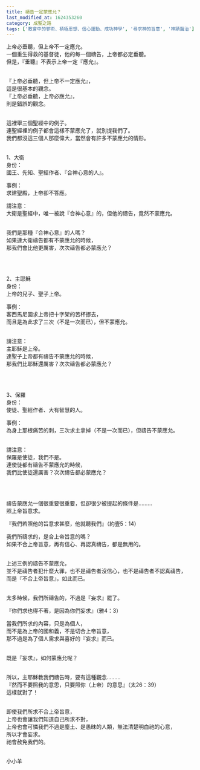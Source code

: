 ```yaml
---
title: 禱告一定蒙應允？
last_modified_at: 1624353260
category: 成聖之路
tags: ['教會中的邪術、積極思想、信心運動、成功神學', '尋求神的旨意', '神蹟醫治']
---
```


<p>上帝必垂聽，但上帝不一定應允。<br>
一個重生得救的基督徒，他的每一個禱告，上帝都必定垂聽。<br>
但是，『垂聽』不表示上帝一定『應允』。</p>

<p><br>
『上帝必垂聽，但上帝不一定應允』，<br>
這是很基本的觀念。<br>
『上帝必垂聽，上帝必應允』，<br>
則是錯誤的觀念。</p>

<p><br>
這裡舉三個聖經中的例子。<br>
連聖經裡的例子都會這樣不蒙應允了，就別提我們了。<br>
我們都沒這三個人那麼偉大，當然會有許多不蒙應允的情形。</p>

<p><br>
1、大衛<br>
身份：<br>
國王、先知、聖經作者、『合神心意的人』。</p>

<p>事例：<br>
求建聖殿，上帝卻不答應。</p>

<p>請注意：<br>
大衛是聖經中，唯一被說『合神心意』的，但他的禱告，竟然不蒙應允。</p>

<p><br>
我們是那種『合神心意』的人嗎？<br>
如果連大衛禱告都有不蒙應允的時候，<br>
那我們會比他更厲害，次次禱告都必蒙應允？</p>

<p>&nbsp;</p>

<p><br>
2、主耶穌<br>
身份：<br>
上帝的兒子、聖子上帝。</p>

<p>事例：<br>
客西馬尼園求上帝把十字架的苦杯挪去，<br>
而且是為此求了三次（不是一次而已），但不蒙應允。</p>

<p><br>
請注意：<br>
主耶穌是上帝。<br>
連聖子上帝都有禱告不蒙應允的時候，<br>
那我們比耶穌還厲害？次次禱告都必蒙應允？</p>

<p>&nbsp;</p>

<p><br>
3、保羅<br>
身份：<br>
使徒、聖經作者、大有智慧的人。</p>

<p>事例：<br>
為身上那根痛苦的刺，三次求主拿掉（不是一次而已），但禱告不蒙應允。</p>

<p><br>
請注意：<br>
保羅是使徒，我們不是。<br>
連使徒都有禱告不蒙應允的時候，<br>
我們比使徒還厲害？次次禱告都必蒙應允？</p>

<p>&nbsp;</p>

<p><br>
禱告蒙應允一個很重要很重要，但卻很少被提起的條件是………<br>
照上帝旨意求。</p>

<p>『我們若照他的旨意求甚麼，他就聽我們』（約壹5：14）</p>

<p>我們所禱求的，是合上帝旨意的嗎？<br>
如果不合上帝旨意，再有信心、再認真禱告，都是無用的。</p>

<p><br>
上述三例的禱告不蒙應允，<br>
並不是禱告者犯什麼大罪，也不是禱告者沒信心，也不是禱告者不認真禱告，<br>
而是『不合上帝旨意』，如此而已。</p>

<p><br>
太多時候，我們所禱告的，不過是『妄求』罷了。</p>

<p>『你們求也得不著，是因為你們妄求』（雅4：3）</p>

<p>當我們所求的內容，只是為個人，<br>
而不是為上帝的國和義，不是切合上帝旨意，<br>
那不過是為了個人需求與喜好的『妄求』而已。</p>

<p><br>
既是『妄求』，如何蒙應允呢？</p>

<p><br>
所以，主耶穌教我們禱告時，要有這種觀念………<br>
『然而不要照我的意思，只要照你（上帝）的意思』（太26：39）<br>
這樣就對了！</p>

<p><br>
即使我們所求不合上帝旨意，<br>
上帝也會讓我們知道自己所求不對，<br>
上帝也會可憐我們不過是塵土、是愚昧的人類，無法清楚明白祂的心意，<br>
所以才會妄求。<br>
祂會赦免我們的。</p>

<p><br>
小小羊<br>
&nbsp;</p>

<p>&nbsp;</p>



